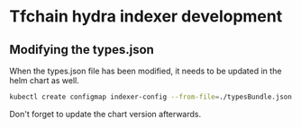# Tfchain hydra indexer development

## Modifying the types.json

When the types.json file has been modified, it needs to be updated in the helm chart as well.

```sh
kubectl create configmap indexer-config --from-file=./typesBundle.json --dry-run=client --output=yaml > chart/templates/indexer-config.yaml
```

Don't forget to update the chart version afterwards.
